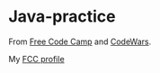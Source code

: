 # Java-practice
From <a href = "https://www.freecodecamp.org/learn/javascript-algorithms-and-data-structures/basic-javascript/">Free Code Camp</a> and <a href= "">CodeWars</a>.

My <a href = "https://www.freecodecamp.org/m4rt4m">FCC profile</a>
<img scrc=https://www.codewars.com/users/M4rt4M/badges/small>
